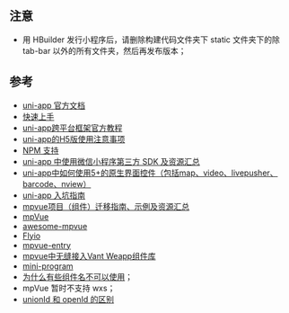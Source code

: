 ## 注意

- 用 HBuilder 发行小程序后，请删除构建代码文件夹下 static 文件夹下的除 tab-bar 以外的所有文件夹，然后再发布版本；

## 参考

- [uni-app 官方文档](https://uniapp.dcloud.io/)
- [快速上手](https://uniapp.dcloud.io/quickstart)
- [uni-app跨平台框架官方教程](https://ke.qq.com/course/343370)
- [uni-app的H5版使用注意事项](https://ask.dcloud.net.cn/article/35232)
- [NPM 支持](http://uniapp.dcloud.io/frame?id=npm%E6%94%AF%E6%8C%81)
- [uni-app 中使用微信小程序第三方 SDK 及资源汇总](https://ask.dcloud.net.cn/article/35070)
- [uni-app中如何使用5+的原生界面控件（包括map、video、livepusher、barcode、nview）
](https://ask.dcloud.net.cn/article/35036)
- [uni-app 入坑指南](https://www.jianshu.com/p/7b33ade6d10b)
- [mpvue项目（组件）迁移指南、示例及资源汇总](http://ask.dcloud.net.cn/article/34945)
- [mpVue](http://mpvue.com)
- [awesome-mpvue](https://github.com/mpvue/awesome-mpvue)
- [Flyio](https://wendux.github.io/dist/#/doc/flyio/readme)
- [mpvue-entry](https://github.com/F-loat/mpvue-entry)
- [mpvue中无缝接入Vant Weapp组件库](https://github.com/Rychou/mpvue-vant)
- [mini-program](https://github.com/zhaotoday/mini-program)
- [为什么有些组件名不可以使用](http://mpvue.com/qa/#_3)；
- mpVue 暂时不支持 wxs；
- [unionId 和 openId 的区别](https://mp.weixin.qq.com/s?__biz=NzA3OTQ2OTgw&mid=204189507&idx=1&sn=58fd3df3a8323f6b7bfb2680f222c293)

